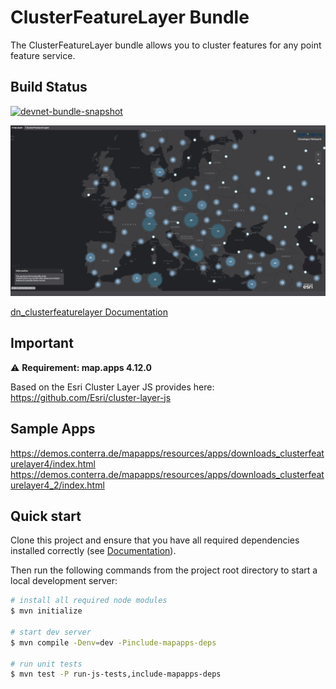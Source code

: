 # ClusterFeatureLayer Bundle
The ClusterFeatureLayer bundle allows you to cluster features for any point feature service.

## Build Status
[![devnet-bundle-snapshot](https://github.com/conterra/mapapps-clusterfeaturelayer/actions/workflows/devnet-bundle-snapshot.yml/badge.svg)](https://github.com/conterra/mapapps-clusterfeaturelayer/actions/workflows/devnet-bundle-snapshot.yml)

![Screenshot ClusterFeature Sample App](https://github.com/conterra/mapapps-clusterfeaturelayer/blob/master/screenshot.JPG)

[dn_clusterfeaturelayer Documentation](https://github.com/conterra/mapapps-clusterfeaturelayer/tree/master/src/main/js/bundles/dn_clusterfeaturelayer)

## Important
:warning: **Requirement: map.apps 4.12.0**

Based on the Esri Cluster Layer JS provides here: https://github.com/Esri/cluster-layer-js

## Sample Apps
https://demos.conterra.de/mapapps/resources/apps/downloads_clusterfeaturelayer4/index.html
https://demos.conterra.de/mapapps/resources/apps/downloads_clusterfeaturelayer4_2/index.html

## Quick start

Clone this project and ensure that you have all required dependencies installed correctly (see [Documentation](https://docs.conterra.de/en/mapapps/latest/developersguide/getting-started/set-up-development-environment.html)).

Then run the following commands from the project root directory to start a local development server:

```bash
# install all required node modules
$ mvn initialize

# start dev server
$ mvn compile -Denv=dev -Pinclude-mapapps-deps

# run unit tests
$ mvn test -P run-js-tests,include-mapapps-deps
```
